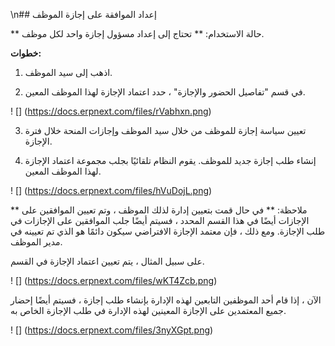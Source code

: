 \n## إعداد الموافقة على إجازة الموظف

** حالة الاستخدام: ** تحتاج إلى إعداد مسؤول إجازة واحد لكل موظف.

**خطوات:**

1) اذهب إلى سيد الموظف.

2) في قسم "تفاصيل الحضور والإجازة" ، حدد اعتماد الإجازة لهذا الموظف المعين.

! [] (https://docs.erpnext.com/files/rVabhxn.png)

3) تعيين سياسة إجازة للموظف من خلال سيد الموظف وإجازات المنحة خلال فترة الإجازة.

4) إنشاء طلب إجازة جديد للموظف. يقوم النظام تلقائيًا بجلب مجموعة اعتماد الإجازة لهذا الموظف المعين.

! [] (https://docs.erpnext.com/files/hVuDojL.png)

** ملاحظة: ** في حال قمت بتعيين إدارة لذلك الموظف ، وتم تعيين الموافقين على الإجازات أيضًا في هذا القسم المحدد ، فسيتم أيضًا جلب الموافقين على الإجازات في طلب الإجازة. ومع ذلك ، فإن معتمد الإجازة الافتراضي سيكون دائمًا هو الذي تم تعيينه في مدير الموظف.

على سبيل المثال ، يتم تعيين اعتماد الإجازة في القسم.

! [] (https://docs.erpnext.com/files/wKT4Zcb.png)

الآن ، إذا قام أحد الموظفين التابعين لهذه الإدارة بإنشاء طلب إجازة ، فسيتم أيضًا إحضار جميع المعتمدين على الإجازة المعينين لهذه الإدارة في طلب الإجازة الخاص به.

! [] (https://docs.erpnext.com/files/3nyXGpt.png)